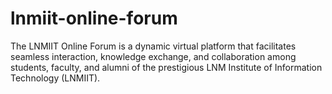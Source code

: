 # lnmiit-online-forum
The LNMIIT Online Forum is a dynamic virtual platform that facilitates seamless interaction, knowledge exchange, and collaboration among students, faculty, and alumni of the prestigious LNM Institute of Information Technology (LNMIIT).
